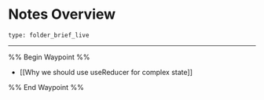 # Notes Overview
 
```ccard
type: folder_brief_live
```
 
---

%% Begin Waypoint %%
- [[Why we should use useReducer for complex state]]

%% End Waypoint %%
